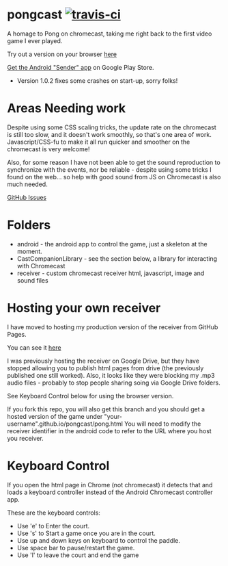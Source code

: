 pongcast [![travis-ci](https://travis-ci.org/andrewdavidmackenzie/pongcast.png?branch=master)](https://travis-ci.org/andrewdavidmackenzie/pongcast)
======

A homage to Pong on chromecast, taking me right back to the first video game I ever played.

Try out a version on your browser [here](http://andrewdavidmackenzie.github.io/pongcast/pong.html)

[Get the Android "Sender" app](https://play.google.com/store/apps/details?id=net.mackenzie_serres.pongcast) on Google Play Store. 
- Version 1.0.2 fixes some crashes on start-up, sorry folks!

Areas Needing work
=====
Despite using some CSS scaling tricks, the update rate on the chromecast is still too slow, and it doesn't work smoothly, so that's one area of work.
Javascript/CSS-fu to make it all run quicker and smoother on the chromecast is very welcome!

Also, for some reason I have not been able to get the sound reproduction to synchronize with the events, nor be
reliable - despite using some tricks I found on the web... so help with good sound from JS on Chromecast is also
much needed.

[GitHub Issues](https://github.com/andrewdavidmackenzie/pongcast/issues)

Folders
======
* android - the android app to control the game, just a skeleton at the moment.
* CastCompanionLibrary - see the section below, a library for interacting with Chromecast
* receiver - custom chromecast receiver html, javascript, image and sound files

Hosting your own receiver
=
I have moved to hosting my production version of the receiver from GitHub Pages.

You can see it [here](http://andrewdavidmackenzie.github.io/pongcast/pong.html)

I was previously hosting the receiver on Google Drive, but they have stopped allowing you to publish html pages from drive (the previously published one still worked).
Also, it looks like they were blocking my .mp3 audio files - probably to stop people sharing soing via Google Drive folders.

See Keyboard Control below for using the browser version.

If you fork this repo, you will also get this branch and you should get a hosted version of the game under "your-username".github.io/pongcast/pong.html
You will need to modify the receiver identifier in the android code to refer to the URL where you host you receiver.

Keyboard Control
=
If you open the html page in Chrome (not chromecast) it detects that and loads a keyboard controller 
instead of the Android Chromecast controller app.

These are the keyboard controls:
* Use 'e' to Enter the court.
* Use 's' to Start a game once you are in the court.
* Use up and down keys on keyboard to control the paddle.
* Use space bar to pause/restart the game.
* Use 'l' to leave the court and end the game
